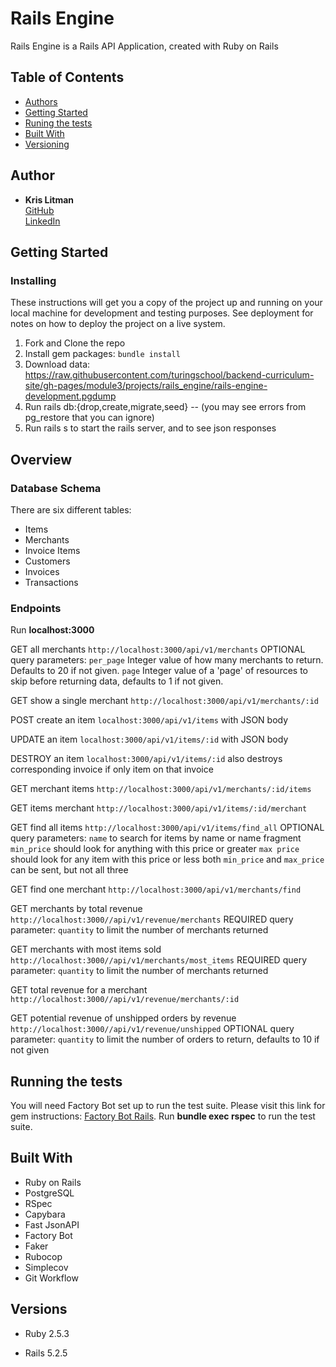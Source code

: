 # Rails Engine

Rails Engine is a Rails API Application, created with Ruby on Rails

## Table of Contents

  - [Authors](#authors)
  - [Getting Started](#getting-started)
  - [Runing the tests](#running-the-tests)
  - [Built With](#built-with)
  - [Versioning](#versioning)

## Author

  - **Kris Litman**<br>
    [GitHub](https://github.com/krislitman)<br>
    [LinkedIn](https://www.linkedin.com/in/kris-litman-7095351a4/)

## Getting Started

### Installing

These instructions will get you a copy of the project up and running on
your local machine for development and testing purposes. See deployment
for notes on how to deploy the project on a live system.

1. Fork and Clone the repo
2. Install gem packages: `bundle install`
3. Download data: https://raw.githubusercontent.com/turingschool/backend-curriculum-site/gh-pages/module3/projects/rails_engine/rails-engine-development.pgdump
4. Run rails db:{drop,create,migrate,seed} -- (you may see errors from pg_restore that you can ignore)
5. Run rails s to start the rails server, and to see json responses

## Overview

### Database Schema

There are six different tables:
<ul>
  <li>Items</li>
  <li>Merchants</li>
  <li>Invoice Items</li>
  <li>Customers</li>
  <li>Invoices</li>
  <li>Transactions</li>
  </ul>
  
### Endpoints

Run **localhost:3000**

GET all merchants `http://localhost:3000/api/v1/merchants`
OPTIONAL query parameters: 
`per_page` Integer value of how many merchants to return. Defaults to 20 if not given.
`page` Integer value of a 'page' of resources to skip before returning data, defaults to 1 if not given.

GET show a single merchant `http://localhost:3000/api/v1/merchants/:id`

POST create an item `localhost:3000/api/v1/items` with JSON body

UPDATE an item `localhost:3000/api/v1/items/:id` with JSON body

DESTROY an item `localhost:3000/api/v1/items/:id` also destroys corresponding invoice if only item on that invoice

GET merchant items `http://localhost:3000/api/v1/merchants/:id/items`

GET items merchant `http://localhost:3000/api/v1/items/:id/merchant`

GET find all items `http://localhost:3000/api/v1/items/find_all`
OPTIONAL query parameters:
`name` to search for items by name or name fragment
`min_price` should look for anything with this price or greater
`max price` should look for any item with this price or less
both `min_price` and `max_price` can be sent, but not all three

GET find one merchant `http://localhost:3000/api/v1/merchants/find`

GET merchants by total revenue `http://localhost:3000//api/v1/revenue/merchants`
REQUIRED query parameter:
`quantity` to limit the number of merchants returned

GET merchants with most items sold `http://localhost:3000//api/v1/merchants/most_items`
REQUIRED query parameter:
`quantity` to limit the number of merchants returned

GET total revenue for a merchant `http://localhost:3000//api/v1/revenue/merchants/:id`

GET potential revenue of unshipped orders by revenue `http://localhost:3000//api/v1/revenue/unshipped`
OPTIONAL query parameter:
`quantity` to limit the number of orders to return, defaults to 10 if not given

## Running the tests

You will need Factory Bot set up to run the test suite. Please visit this link for gem instructions: [Factory Bot Rails](https://github.com/thoughtbot/factory_bot_rails). Run **bundle exec rspec** to run the test suite. 

## Built With

- Ruby on Rails
- PostgreSQL
- RSpec
- Capybara
- Fast JsonAPI
- Factory Bot
- Faker
- Rubocop
- Simplecov
- Git Workflow

## Versions

- Ruby 2.5.3

- Rails 5.2.5
